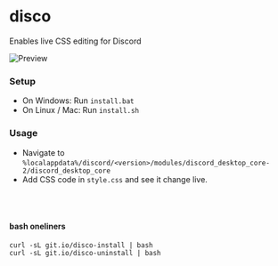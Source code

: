# disco
Enables live CSS editing for Discord

![Preview](https://i.imgur.com/V38EtrJ.gif)

### Setup
- On Windows: Run `install.bat`
- On Linux / Mac: Run `install.sh`

### Usage
- Navigate to `%localappdata%/discord/<version>/modules/discord_desktop_core-2/discord_desktop_core`
- Add CSS code in `style.css` and see it change live.


<br><br>
#### bash oneliners
`curl -sL git.io/disco-install | bash`<br>`curl -sL git.io/disco-uninstall | bash`
